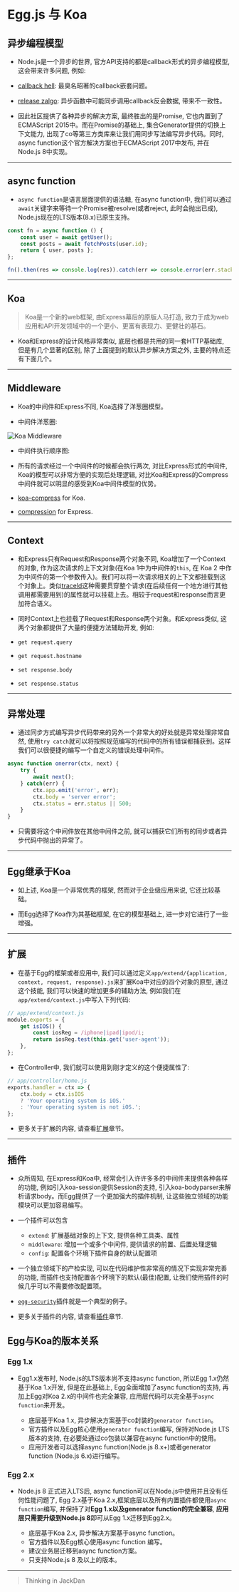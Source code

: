# Egg.js 与 Koa
## 异步编程模型
- Node.js是一个异步的世界, 官方API支持的都是callback形式的异步编程模型, 这会带来许多问题, 例如:

- [callback hell](http://callbackhell.com/): 最臭名昭著的callback嵌套问题。

- [release zalgo](https://oren.github.io/#/articles/zalgo/): 异步函数中可能同步调用callback反会数据, 带来不一致性。

- 因此社区提供了各种异步的解决方案, 最终胜出的是Promise, 它也内置到了ECMAScript 2015中。而在Promise的基础上, 集合Generator提供的切换上下文能力, 出现了co等第三方类库来让我们用同步写法编写异步代码。同时, async function这个官方解决方案也于ECMAScript 2017中发布, 并在Node.js 8中实现。

------

## async function
- `async function`是语言层面提供的语法糖, 在async function中, 我们可以通过`await`关键字来等待一个Promise被resolve(或者reject, 此时会抛出已成), Node.js现在的LTS版本(8.x)已原生支持。

``` javascript
const fn = async function () {
    const user = await getUser();
    const posts = await fetchPosts(user.id);
    return { user, posts };
};

fn().then(res => console.log(res)).catch(err => console.error(err.stack));
```

------

## Koa

> Koa是一个新的web框架, 由Express幕后的原版人马打造, 致力于成为web应用和API开发领域中的一个更小、更富有表现力、更健壮的基石。

- Koa和Express的设计风格非常类似, 底层也都是共用的同一套HTTP基础库, 但是有几个显著的区别, 除了上面提到的默认异步解决方案之外, 主要的特点还有下面几个。

------

## Middleware
- Koa的中间件和Express不同, Koa选择了洋葱圈模型。

- 中间件洋葱圈:

![Koa Middleware](./images/koaMiddleware.png)

- 中间件执行顺序图:


- 所有的请求经过一个中间件的时候都会执行两次, 对比Express形式的中间件, Koa的模型可以非常方便的实现后处理逻辑, 对比Koa和Express的Compress中间件就可以明显的感受到Koa中间件模型的优势。

- [koa-compress](https://github.com/koajs/compress/blob/master/lib/index.js) for Koa.

- [compression](https://github.com/expressjs/compression/blob/master/index.js) for Express.

------

## Context
- 和Express只有Request和Response两个对象不同, Koa增加了一个Context的对象, 作为这次请求的上下文对象(在Koa 1中为中间件的`this`, 在 Koa 2 中作为中间件的第一个参数传入)。我们可以将一次请求相关的上下文都挂载到这个对象上。类似[traceld](https://github.com/eggjs/egg-tracer/blob/1.0.0/lib/tracer.js#L12)这种需要贯穿整个请求(在后续任何一个地方进行其他调用都需要用到)的属性就可以挂载上去。相较于request和response而言更加符合语义。

- 同时Context上也挂载了Request和Response两个对象。和Express类似, 这两个对象都提供了大量的便捷方法辅助开发, 例如:

- `get request.query`
- `get request.hostname`
- `set response.body`
- `set response.status`

------

## 异常处理

- 通过同步方式编写异步代码带来的另外一个非常大的好处就是异常处理非常自然, 使用`try catch`就可以将按照规范编写的代码中的所有错误都捕获到。这样我们可以很便捷的编写一个自定义的错误处理中间件。

``` javascript
async function onerror(ctx, next) {
    try {
        await next();
    } catch(err) {
        ctx.app.emit('error', err);
        ctx.body = 'server error';
        ctx.status = err.status || 500;
    }
}
```

- 只需要将这个中间件放在其他中间件之前, 就可以捕获它们所有的同步或者异步代码中抛出的异常了。

------

## Egg继承于Koa
- 如上述, Koa是一个非常优秀的框架, 然而对于企业级应用来说, 它还比较基础。

- 而Egg选择了Koa作为其基础框架, 在它的模型基础上, 进一步对它进行了一些增强。

------

## 扩展
- 在基于Egg的框架或者应用中, 我们可以通过定义`app/extend/{application, context, request, response}.js`来扩展Koa中对应的四个对象的原型, 通过这个技能, 我们可以快速的增加更多的辅助方法, 例如我们在`app/extend/context.js`中写入下列代码:

``` javascript
// app/extend/context.js
module.exports = {
    get isIOS() {
        const iosReg = /iphone|ipad|ipod/i;
        return iosReg.test(this.get('user-agent'));
    },
};
```

- 在Controller中, 我们就可以使用到刚才定义的这个便捷属性了:

``` javascript
// app/controller/home.js
exports.handler = ctx => {
    ctx.body = ctx.isIOS
    ? 'Your operating system is iOS.'
    : 'Your operating system is not iOS.';
};
```

- 更多关于扩展的内容, 请查看[扩展](https://eggjs.org/zh-cn/basics/extend.html)章节。

------

## 插件

- 众所周知, 在Express和Koa中, 经常会引入许许多多的中间件来提供各种各样的功能, 例如引入koa-session提供Session的支持, 引入koa-bodyparser来解析请求body。而Egg提供了一个更加强大的插件机制, 让这些独立领域的功能模块可以更加容易编写。

- 一个插件可以包含
    - `extend`: 扩展基础对象的上下文, 提供各种工具类、属性
    - `middleware`: 增加一个或多个中间件, 提供请求的前置、后置处理逻辑
    - `config`: 配置各个环境下插件自身的默认配置项

- 一个独立领域下的产检实现, 可以在代码维护性非常高的情况下实现非常完善的功能, 而插件也支持配置各个环境下的默认(最佳)配置, 让我们使用插件的时候几乎可以不需要修改配置项。

- [`egg-security`](https://github.com/eggjs/egg-security)插件就是一个典型的例子。

- 更多关于插件的内容, 请查看[插件](https://eggjs.org/zh-cn/basics/plugin.html)章节.

## Egg与Koa的版本关系

### Egg 1.x

- Egg1.x发布时, Node.js的LTS版本尚不支持async function, 所以Egg 1.x仍然基于Koa 1.x开发, 但是在此基础上, Egg全面增加了async function的支持, 再加上Egg对Koa 2.x的中间件也完全兼容, 应用层代码可以完全基于`async function`来开发。

    - 底层基于Koa 1.x, 异步解决方案基于co封装的`generator function`。
    - 官方插件以及Egg核心使用`generator function`编写, 保持对Node.js LTS版本的支持, 在必要处通过co包装以兼容在async function中的使用。
    - 应用开发者可以选择async function(Node.js 8.x+)或者generator function (Node.js 6.x)进行编写。

### Egg 2.x
- Node.js 8 正式进入LTS后, async function可以在Node.js中使用并且没有任何性能问题了, Egg 2.x基于Koa 2.x,框架底层以及所有内置插件都使用`async function`编写, 并保持了对**Egg 1.x以及generator function的完全兼容**, **应用层只需要升级到Node.js 8**即可从Egg 1.x迁移到Egg2.x。

    - 底层基于Koa 2.x, 异步解决方案基于async function。
    - 官方插件以及Egg核心使用async function 编写。
    - 建议业务层迁移到async function方案。
    - 只支持Node.js 8 及以上的版本。 

------

> Thinking in JackDan
